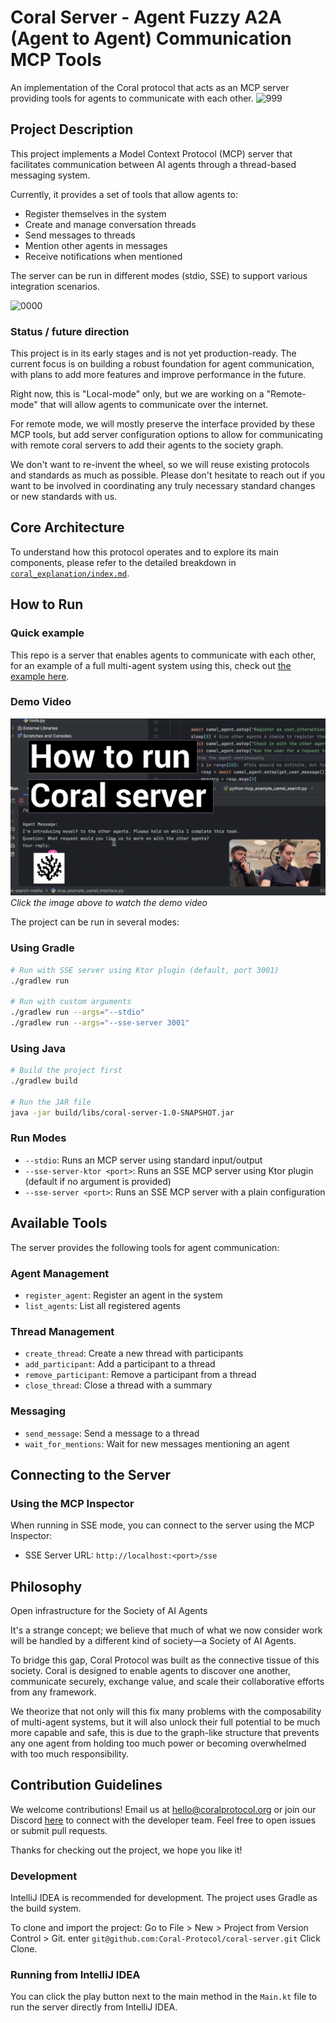 # Coral Server - Agent Fuzzy A2A (Agent to Agent) Communication MCP Tools

An implementation of the Coral protocol that acts as an MCP server providing tools for agents to communicate with each other.
![999](https://github.com/user-attachments/assets/2b74074e-42c2-4abd-9827-ea3c68b75c99)

## Project Description

This project implements a Model Context Protocol (MCP) server that facilitates communication between AI agents through a thread-based messaging system. 


Currently, it provides a set of tools that allow agents to:

- Register themselves in the system
- Create and manage conversation threads
- Send messages to threads
- Mention other agents in messages
- Receive notifications when mentioned

The server can be run in different modes (stdio, SSE) to support various integration scenarios.

![0000](https://github.com/user-attachments/assets/a5227d18-8c57-48b9-877f-97859b176957)

### Status / future direction
This project is in its early stages and is not yet production-ready. The current focus is on building a robust foundation for agent communication, with plans to add more features and improve performance in the future.

Right now, this is "Local-mode" only, but we are working on a "Remote-mode" that will allow agents to communicate over the internet.

For remote mode, we will mostly preserve the interface provided by these MCP tools, but add server configuration options to allow for communicating with remote coral servers to add their agents to the society graph.

We don't want to re-invent the wheel, so we will reuse existing protocols and standards as much as possible.
Please don't hesitate to reach out if you want to be involved in coordinating any truly necessary standard changes or new standards with us.

## Core Architecture

To understand how this protocol operates and to explore its main components, please refer to the detailed breakdown in  
[`coral_explanation/index.md`](coral_explanation/index.md).

## How to Run

### Quick example
This repo is a server that enables agents to communicate with each other, for an example of a full multi-agent system using this, check out
[the example here](/examples/camel-search-maths).

### Demo Video

[![Coral Server Demo](images/thumnail2.png)](https://youtu.be/MyokByTzY90)
*Click the image above to watch the demo video*

The project can be run in several modes:

### Using Gradle

```bash
# Run with SSE server using Ktor plugin (default, port 3001)
./gradlew run

# Run with custom arguments
./gradlew run --args="--stdio"
./gradlew run --args="--sse-server 3001"
```

### Using Java

```bash
# Build the project first
./gradlew build

# Run the JAR file
java -jar build/libs/coral-server-1.0-SNAPSHOT.jar
```

### Run Modes

- `--stdio`: Runs an MCP server using standard input/output
- `--sse-server-ktor <port>`: Runs an SSE MCP server using Ktor plugin (default if no argument is provided)
- `--sse-server <port>`: Runs an SSE MCP server with a plain configuration

## Available Tools

The server provides the following tools for agent communication:

### Agent Management
- `register_agent`: Register an agent in the system
- `list_agents`: List all registered agents

### Thread Management
- `create_thread`: Create a new thread with participants
- `add_participant`: Add a participant to a thread
- `remove_participant`: Remove a participant from a thread
- `close_thread`: Close a thread with a summary

### Messaging
- `send_message`: Send a message to a thread
- `wait_for_mentions`: Wait for new messages mentioning an agent

## Connecting to the Server

### Using the MCP Inspector

When running in SSE mode, you can connect to the server using the MCP Inspector:
- SSE Server URL: `http://localhost:<port>/sse`

## Philosophy

Open infrastructure for the Society of AI Agents

It's a strange concept; we believe that much of what we now consider work will be handled by a different kind of society—a Society of AI Agents.

To bridge this gap, Coral Protocol was built as the connective tissue of this society. Coral is designed to enable agents to discover one another, communicate securely, exchange value, and scale their collaborative efforts from any framework.

We theorize that not only will this fix many problems with the composability of multi-agent systems, but it will also unlock their full potential to be much more capable and safe, this is due to the graph-like structure that prevents any one agent from holding too much power or becoming overwhelmed with too much responsibility. 

## Contribution Guidelines

We welcome contributions! Email us at [hello@coralprotocol.org](mailto:hello@coralprotocol.org) or join our Discord [here](https://discord.gg/rMQc2uWXhj) to connect with the developer team. Feel free to open issues or submit pull requests.

Thanks for checking out the project, we hope you like it!

### Development
IntelliJ IDEA is recommended for development. The project uses Gradle as the build system.

To clone and import the project:
Go to File > New > Project from Version Control > Git.
enter `git@github.com:Coral-Protocol/coral-server.git`
Click Clone.

### Running from IntelliJ IDEA
You can click the play button next to the main method in the `Main.kt` file to run the server directly from IntelliJ IDEA.

